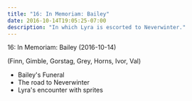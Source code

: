```yaml
---
title: "16: In Memoriam: Bailey"
date: 2016-10-14T19:05:25-07:00
description: "In which Lyra is escorted to Neverwinter."
---
```


16: In Memoriam: Bailey (2016-10-14)

(Finn, Gimble, Gorstag, Grey, Horns, Ivor, Val)

- Bailey's Funeral
- The road to Neverwinter
- Lyra's encounter with sprites
